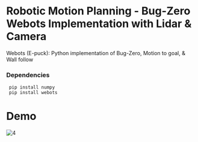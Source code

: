 # Robotic Motion Planning - Bug-Zero Webots Implementation with Lidar & Camera  
Webots (E-puck): Python implementation of Bug-Zero, Motion to goal, & Wall follow  

### Dependencies 
     pip install numpy  
     pip install webots  

# Demo  
![4](https://user-images.githubusercontent.com/64340009/225175203-0c5a2e26-0244-40e9-a39b-1b2db47e1997.gif)
